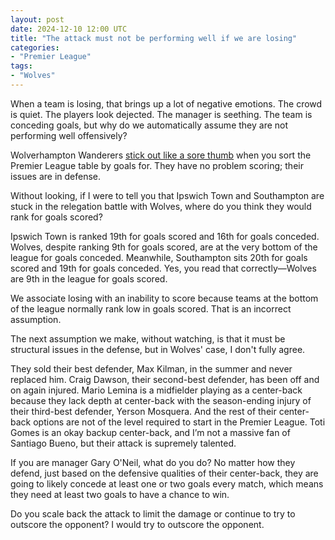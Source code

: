 ```yaml
---
layout: post
date: 2024-12-10 12:00 UTC
title: "The attack must not be performing well if we are losing"
categories:
- "Premier League"
tags:
- "Wolves"
---
```


When a team is losing, that brings up a lot of negative emotions. The crowd is quiet. The players look dejected. The manager is seething. The team is conceding goals, but why do we automatically assume they are not performing well offensively?

<!---more--->

Wolverhampton Wanderers [stick out like a sore thumb](https://raw.githubusercontent.com/kyleboas/images/main/uploads/2024/12/08/Image-08Dec2024_11:20:57.png) when you sort the Premier League table by goals for. They have no problem scoring; their issues are in defense. 

Without looking, if I were to tell you that Ipswich Town and Southampton are stuck in the relegation battle with Wolves, where do you think they would rank for goals scored?

Ipswich Town is ranked 19th for goals scored and 16th for goals conceded. Wolves, despite ranking 9th for goals scored, are at the very bottom of the league for goals conceded. Meanwhile, Southampton sits 20th for goals scored and 19th for goals conceded. Yes, you read that correctly—Wolves are 9th in the league for goals scored.

We associate losing with an inability to score because teams at the bottom of the league normally rank low in goals scored. That is an incorrect assumption.

The next assumption we make, without watching, is that it must be structural issues in the defense, but in Wolves' case, I don't fully agree.

They sold their best defender, Max Kilman, in the summer and never replaced him. Craig Dawson, their second-best defender, has been off and on again injured. Mario Lemina is a midfielder playing as a center-back because they lack depth at center-back with the season-ending injury of their third-best defender, Yerson Mosquera. And the rest of their center-back options are not of the level required to start in the Premier League. Toti Gomes is an okay backup center-back, and I’m not a massive fan of Santiago Bueno, but their attack is supremely talented.

If you are manager Gary O'Neil, what do you do? No matter how they defend, just based on the defensive qualities of their center-back, they are going to likely concede at least one or two goals every match, which means they need at least two goals to have a chance to win.

Do you scale back the attack to limit the damage or continue to try to outscore the opponent? I would try to outscore the opponent.